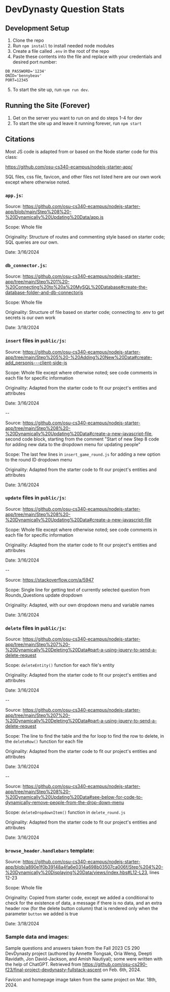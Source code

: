 # DevDynasty Question Stats

## Development Setup
1. Clone the repo
2. Run `npm install` to install needed node modules
3. Create a file called `.env` in the root of the repo
4. Paste these contents into the file and replace with your credentials and
   desired port number:
```
DB_PASSWORD='1234'
ONID='bennybeav'
PORT=12345
```
5. To start the site up, run `npm run dev`.

## Running the Site (Forever)
1. Get on the server you want to run on and do steps 1-4 for dev
2. To start the site up and leave it running forever, run `npm start`

## Citations
Most JS code is adapted from or based on the Node starter code for this class:

https://github.com/osu-cs340-ecampus/nodejs-starter-app/

SQL files, css file, favicon, and other files not listed here are our own work except where otherwise noted.

### `app.js`:

Source: https://github.com/osu-cs340-ecampus/nodejs-starter-app/blob/main/Step%208%20-%20Dynamically%20Updating%20Data/app.js

Scope: Whole file

Originality: Structure of routes and commenting style based on starter code; SQL queries are our own.

Date: 3/16/2024

### `db_connector.js`:

Source: https://github.com/osu-cs340-ecampus/nodejs-starter-app/tree/main/Step%201%20-%20Connecting%20to%20a%20MySQL%20Database#create-the-database-folder-and-db-connectorjs

Scope: Whole file

Originality: Structure of file based on starter code; connecting to .env to get secrets is our own work

Date: 3/18/2024

### `insert` files in `public/js`:

Source: https://github.com/osu-cs340-ecampus/nodejs-starter-app/tree/main/Step%205%20-%20Adding%20New%20Data#create-add_personjs---client-side-js

Scope: Whole file except where otherwise noted; see code comments in each file for specific information

Originality: Adapted from the starter code to fit our project's entities and attributes

Date: 3/16/2024

--

Source: https://github.com/osu-cs340-ecampus/nodejs-starter-app/tree/main/Step%208%20-%20Dynamically%20Updating%20Data#create-a-new-javascript-file,
second code block, starting from the comment "Start of new Step 8 code for adding new data to the dropdown menu for updating people"

Scope: The last few lines in `insert_game_round.js` for adding a new option to the round ID dropdown menu

Originality: Adapted from the starter code to fit our project's entities and attributes

Date: 3/16/2024


### `update` files in `public/js`:
Source: https://github.com/osu-cs340-ecampus/nodejs-starter-app/tree/main/Step%208%20-%20Dynamically%20Updating%20Data#create-a-new-javascript-file

Scope: Whole file except where otherwise noted; see code comments in each file for specific information

Originality: Adapted from the starter code to fit our project's entities and attributes

Date: 3/16/2024

--

Source: https://stackoverflow.com/a/5947

Scope: Single line for getting text of currently selected question from Rounds_Questions update dropdown

Originality: Adapted, with our own dropdown menu and variable names

Date: 3/16/2024


### `delete` files in `public/js`:
Source: https://github.com/osu-cs340-ecampus/nodejs-starter-app/tree/main/Step%207%20-%20Dynamically%20Deleting%20Data#part-a-using-jquery-to-send-a-delete-request

Scope: `deleteEntity()` function for each file's entity

Originality: Adapted from the starter code to fit our project's entities and attributes

Date: 3/16/2024

--

Source: https://github.com/osu-cs340-ecampus/nodejs-starter-app/tree/main/Step%207%20-%20Dynamically%20Deleting%20Data#part-a-using-jquery-to-send-a-delete-request

Scope: The line to find the table and the for loop to find the row to delete, in the `deleteRow()` function for each file

Originality: Adapted from the starter code to fit our project's entities and attributes

Date: 3/16/2024

--

Source: https://github.com/osu-cs340-ecampus/nodejs-starter-app/tree/main/Step%208%20-%20Dynamically%20Updating%20Data#see-below-for-code-to-dynamically-remove-people-from-the-drop-down-menu

Scope: `deleteDropdownItem()` function in `delete_round.js`

Originality: Adapted from the starter code to fit our project's entities and attributes

Date: 3/16/2024

### `browse_header.handlebars` template:

Source: https://github.com/osu-cs340-ecampus/nodejs-starter-app/blob/a890e1f0b39148a4fa6e0314a698b03507ca006f/Step%204%20-%20Dynamically%20Displaying%20Data/views/index.hbs#L12-L23, lines 12-23

Scope: Whole file

Originality: Copied from starter code, except we added a conditional to check for the existence of data, a message if there is no data, and an extra header row (for the delete button column) that is rendered only when the parameter `button` we added is true

Date: 3/18/2024

### Sample data and images:

Sample questions and answers taken from the Fall 2023 CS 290 DevDynasty project (authored by Annette Tongsak, Oria Weng, Deepti Ravidath, Jon David-Jackson, and Amish Nautiyal); some were written with the help of ChatGPT. Retrieved from https://github.com/osu-cs290-f23/final-project-devdynasty-fullstack-ascent on Feb. 6th, 2024.

Favicon and homepage image taken from the same project on Mar. 18th, 2024.
